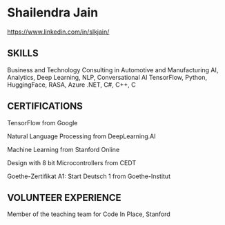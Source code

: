# Shailendra Jain

https://www.linkedin.com/in/slkjain/

## SKILLS
Business and Technology Consulting in Automotive and Manufacturing
AI, Analytics, Deep Learning, NLP, Conversational AI
TensorFlow, Python, HuggingFace, RASA, Azure
.NET, C#, C++, C

## CERTIFICATIONS
TensorFlow from Google

Natural Language Processing from DeepLearning.AI

Machine Learning from Stanford Online

Design with 8 bit Microcontrollers from CEDT

Goethe-Zertifikat A1: Start Deutsch 1 from Goethe-Institut

## VOLUNTEER EXPERIENCE
Member of the teaching team for Code In Place, Stanford


<!---
- 👋 Hi, I’m @slkjain
- 👀 I’m interested in ...
- 🌱 I’m currently learning ...
- 💞️ I’m looking to collaborate on ...
- 📫 How to reach me ...
slkjain/slkjain is a ✨ special ✨ repository because its `README.md` (this file) appears on your GitHub profile.
You can click the Preview link to take a look at your changes.
--->
